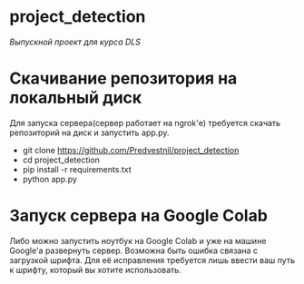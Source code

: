 # project_detection
_Выпускной проект для курса DLS_
# Скачивание репозитория на локальный диск
Для запуска сервера(сервер работает на ngrok'е) требуется скачать репозиторий на диск и запустить app.py.
- git clone https://github.com/Predvestnil/project_detection
- cd project_detection
- pip install -r requirements.txt
- python app.py

# Запуск сервера на Google Colab
Либо можно запустить ноутбук на Google Colab и уже на машине Google'а развернуть сервер.
Возможна быть ошибка связана с загрузкой шрифта. Для её исправления требуется лишь ввести ваш путь к шрифту, который вы хотите использовать.
